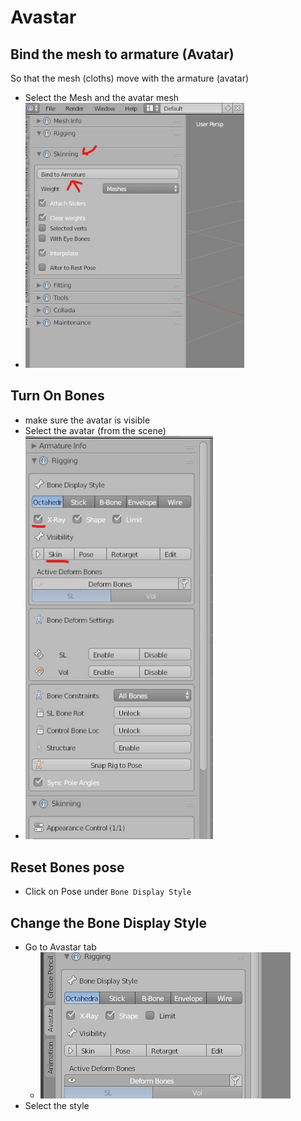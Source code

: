 # Avastar

## Bind the mesh to armature (Avatar)
So that the mesh (cloths) move with the armature (avatar)
- Select the Mesh and the avatar mesh
- <img src="bind-the-clothing-to-armature.jpg" alt="bind-the-clothing-to-armature" width="350" />

## Turn On Bones
- make sure the avatar is visible
- Select the avatar (from the scene)
- <img src="turn-on-the-avatar-bones.jpg" alt="turn-on-the-avatar-bones" width="300" />

## Reset Bones pose
- Click on Pose under `Bone Display Style`

## Change the Bone Display Style
- Go to Avastar tab
  - <img src="avastar-bone-display-style.jpg" alt="avastar bone display style" />
- Select the style